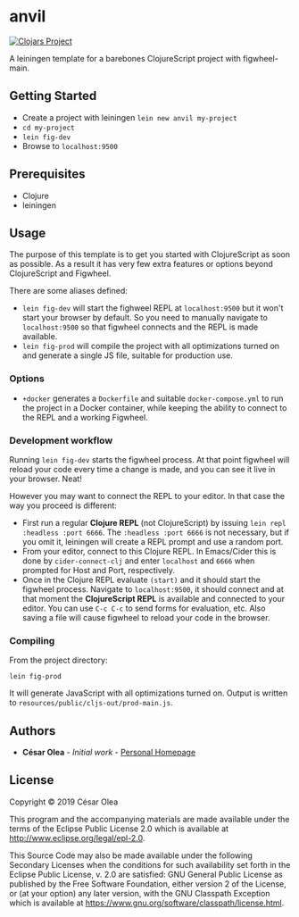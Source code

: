 # anvil

[![Clojars Project](https://img.shields.io/clojars/v/anvil/lein-template.svg)](https://clojars.org/anvil/lein-template)

A leiningen template for a barebones ClojureScript project with figwheel-main.

## Getting Started

- Create a project with leiningen `lein new anvil my-project`
- `cd my-project`
- `lein fig-dev`
- Browse to `localhost:9500`

## Prerequisites

- Clojure
- leiningen

## Usage

The purpose of this template is to get you started with ClojureScript as soon as possible. As a result it has very few extra features or options beyond ClojureScript and Figwheel.

There are some aliases defined:

- `lein fig-dev` will start the fighweel REPL at `localhost:9500` but it won't start your browser by default. So you need to manually navigate to `localhost:9500` so that figwheel connects and the REPL is made available.
- `lein fig-prod` will compile the project with all optimizations turned on and generate a single JS file, suitable for production use.

### Options
- `+docker` generates a `Dockerfile` and suitable `docker-compose.yml` to run the project in a Docker container, while keeping the ability to connect to the REPL and a working Figwheel.

### Development workflow

Running `lein fig-dev` starts the figwheel process. At that point figwheel will reload your code every time a change is made, and you can see it live in your browser. Neat!

However you may want to connect the REPL to your editor. In that case the way you proceed is different:

- First run a regular **Clojure REPL** (not ClojureScript) by issuing `lein repl :headless :port 6666`. The `:headless :port 6666` is not necessary, but if you omit it, leiningen will create a REPL prompt and use a random port.
- From your editor, connect to this Clojure REPL. In Emacs/Cider this is done by `cider-connect-clj` and enter `localhost` and `6666` when prompted for Host and Port, respectively.
- Once in the Clojure REPL evaluate `(start)` and it should start the figwheel process. Navigate to `localhost:9500`, it should connect and at that moment the **ClojureScript REPL** is available and connected to your editor. You can use `C-c C-c` to send forms for evaluation, etc. Also saving a file will cause figwheel to reload your code in the browser.

### Compiling

From the project directory:

```
lein fig-prod
```

It will generate JavaScript with all optimizations turned on. Output is written to `resources/public/cljs-out/prod-main.js`.

## Authors

* **César Olea** - *Initial work* - [Personal Homepage](https://blog.cesarolea.com)

## License

Copyright © 2019 César Olea

This program and the accompanying materials are made available under the
terms of the Eclipse Public License 2.0 which is available at
http://www.eclipse.org/legal/epl-2.0.

This Source Code may also be made available under the following Secondary
Licenses when the conditions for such availability set forth in the Eclipse
Public License, v. 2.0 are satisfied: GNU General Public License as published by
the Free Software Foundation, either version 2 of the License, or (at your
option) any later version, with the GNU Classpath Exception which is available
at https://www.gnu.org/software/classpath/license.html.
